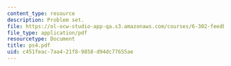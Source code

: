 ```yaml
---
content_type: resource
description: Problem set.
file: https://ol-ocw-studio-app-qa.s3.amazonaws.com/courses/6-302-feedback-systems-spring-2007/c451feac7aa421f89858d94dc77655ae_ps4.pdf
file_type: application/pdf
resourcetype: Document
title: ps4.pdf
uid: c451feac-7aa4-21f8-9858-d94dc77655ae
---
```

